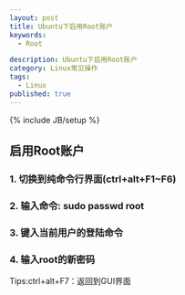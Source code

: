 ```yaml
---
layout: post
title: Ubuntu下启用Root账户
keywords:
  - Root

description: Ubuntu下启用Root账户
category: Linux常见操作
tags:
  - Linux
published: true
---
```

{% include JB/setup %}



<!--more-->
## 启用Root账户
### 1. 切换到纯命令行界面(ctrl+alt+F1~F6)
### 2. 输入命令: sudo passwd root
### 3. 键入当前用户的登陆命令
### 4. 输入root的新密码

Tips:ctrl+alt+F7：返回到GUI界面 